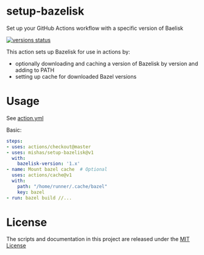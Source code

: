 # setup-bazelisk
Set up your GitHub Actions workflow with a specific version of Baelisk

<p align="left">
  <a href="https://github.com/mishas/setup-bazelisk-action/actions"><img alt="versions status" src="https://github.com/mishas/setup-bazelisk-action/workflows/bazelisk-versions/badge.svg"></a>
</p>

This action sets up Bazelisk for use in actions by:

- optionally downloading and caching a version of Bazelisk by version and adding to PATH
- setting up cache for downloaded Bazel versions

# Usage

See [action.yml](action.yml)

Basic:
```yaml
steps:
- uses: actions/checkout@master
- uses: mishas/setup-bazelisk@v1
  with:
    bazelisk-version: '1.x'
- name: Mount bazel cache  # Optional
  uses: actions/cache@v1
  with:
    path: "/home/runner/.cache/bazel"
    key: bazel
- run: bazel build //...
```

# License

The scripts and documentation in this project are released under the [MIT License](LICENSE)
